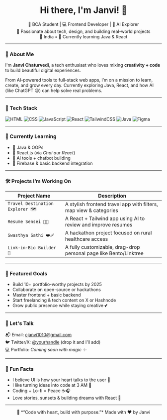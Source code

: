 <h1 align="center">Hi there, I'm Janvi! 👋</h1>
<p align="center">
  🌸 BCA Student | 💻 Frontend Developer | 🤖 AI Explorer <br />
  🎯 Passionate about tech, design, and building real-world projects <br />
  📍 India • 🧠 Currently learning Java & React
</p>

---

### 💫 About Me
I'm **Janvi Chaturvedi**, a tech enthusiast who loves mixing **creativity + code** to build beautiful digital experiences.

From AI-powered tools to full-stack web apps, I’m on a mission to learn, create, and grow every day. Currently exploring Java, React, and how AI (like ChatGPT 😉) can help solve real problems.

---

### 🚀 Tech Stack

![HTML](https://img.shields.io/badge/HTML-E34F26?style=for-the-badge&logo=html5&logoColor=white)
![CSS](https://img.shields.io/badge/CSS-1572B6?style=for-the-badge&logo=css3&logoColor=white)
![JavaScript](https://img.shields.io/badge/JavaScript-F7DF1E?style=for-the-badge&logo=javascript&logoColor=black)
![React](https://img.shields.io/badge/React-20232A?style=for-the-badge&logo=react&logoColor=61DAFB)
![TailwindCSS](https://img.shields.io/badge/Tailwind-38B2AC?style=for-the-badge&logo=tailwind-css&logoColor=white)
![Java](https://img.shields.io/badge/Java-ED8B00?style=for-the-badge&logo=java&logoColor=white)
![Figma](https://img.shields.io/badge/Figma-%23F24E1E.svg?style=for-the-badge&logo=figma&logoColor=white)

---

### 🌱 Currently Learning
- 🔸 Java & OOPs  
- 🔸 React.js (via *Chai aur React*)  
- 🔸 AI tools + chatbot building  
- 🔸 Firebase & basic backend integration

---

### 🛠 Projects I’m Working On
| Project Name | Description |
|--------------|-------------|
| `Travel Destination Explorer 🗺️` | A stylish frontend travel app with filters, map view & categories |
| `Resume Sensei 🧠💼` | A React + Tailwind app using AI to review and improve resumes |
| `Swasthya Sathi ❤️‍🩹` | A hackathon project focused on rural healthcare access |
| `Link-in-Bio Builder 🔗` | A fully customizable, drag-drop personal page like Bento/Linktree |

---

### 📌 Featured Goals
- Build 10+ portfolio-worthy projects by 2025  
- Collaborate on open-source or hackathons  
- Master frontend + basic backend  
- Start freelancing & tech content on X or Hashnode  
- Grow public presence while staying creative 💕

---

### 💬 Let's Talk
📬 Email: [cjanvi1010@gmail.com](mailto:cjanvi1010@gmail.com)  
🐦 Twitter/X: [@yourhandle](https://x.com/yourhandle) (drop it and I’ll add)  
💻 Portfolio: _Coming soon with magic ✨_

---

### 🧠 Fun Facts
- I believe UI is how your heart talks to the user 🖤  
- I like turning ideas into code at 3 AM 🌙  
- Coding + Lo-fi = Peace ☕🎧  
- Love stories, sunsets & building dreams with React 🌅

---

<div align="center">
  🧃 *“Code with heart, build with purpose.”*  
  Made with ❤️ by Janvi
</div>
